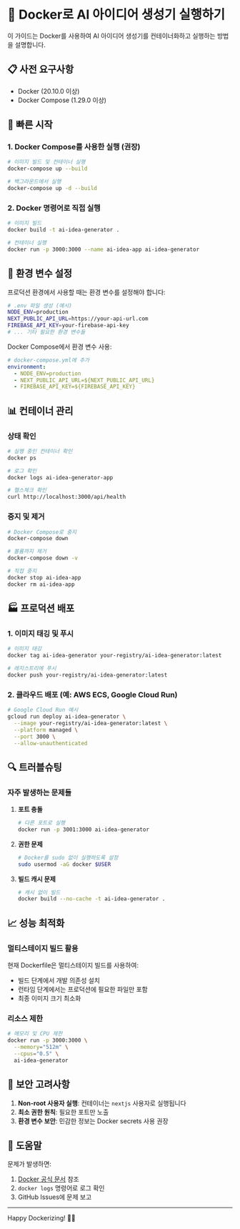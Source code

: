 # 🐳 Docker로 AI 아이디어 생성기 실행하기

이 가이드는 Docker를 사용하여 AI 아이디어 생성기를 컨테이너화하고 실행하는 방법을 설명합니다.

## 📋 사전 요구사항

- Docker (20.10.0 이상)
- Docker Compose (1.29.0 이상)

## 🚀 빠른 시작

### 1. Docker Compose를 사용한 실행 (권장)

```bash
# 이미지 빌드 및 컨테이너 실행
docker-compose up --build

# 백그라운드에서 실행
docker-compose up -d --build
```

### 2. Docker 명령어로 직접 실행

```bash
# 이미지 빌드
docker build -t ai-idea-generator .

# 컨테이너 실행
docker run -p 3000:3000 --name ai-idea-app ai-idea-generator
```

## 🔧 환경 변수 설정

프로덕션 환경에서 사용할 때는 환경 변수를 설정해야 합니다:

```bash
# .env 파일 생성 (예시)
NODE_ENV=production
NEXT_PUBLIC_API_URL=https://your-api-url.com
FIREBASE_API_KEY=your-firebase-api-key
# ... 기타 필요한 환경 변수들
```

Docker Compose에서 환경 변수 사용:

```yaml
# docker-compose.yml에 추가
environment:
  - NODE_ENV=production
  - NEXT_PUBLIC_API_URL=${NEXT_PUBLIC_API_URL}
  - FIREBASE_API_KEY=${FIREBASE_API_KEY}
```

## 📊 컨테이너 관리

### 상태 확인
```bash
# 실행 중인 컨테이너 확인
docker ps

# 로그 확인
docker logs ai-idea-generator-app

# 헬스체크 확인
curl http://localhost:3000/api/health
```

### 중지 및 제거
```bash
# Docker Compose로 중지
docker-compose down

# 볼륨까지 제거
docker-compose down -v

# 직접 중지
docker stop ai-idea-app
docker rm ai-idea-app
```

## 🏭 프로덕션 배포

### 1. 이미지 태깅 및 푸시
```bash
# 이미지 태깅
docker tag ai-idea-generator your-registry/ai-idea-generator:latest

# 레지스트리에 푸시
docker push your-registry/ai-idea-generator:latest
```

### 2. 클라우드 배포 (예: AWS ECS, Google Cloud Run)
```bash
# Google Cloud Run 예시
gcloud run deploy ai-idea-generator \
  --image your-registry/ai-idea-generator:latest \
  --platform managed \
  --port 3000 \
  --allow-unauthenticated
```

## 🔍 트러블슈팅

### 자주 발생하는 문제들

1. **포트 충돌**
   ```bash
   # 다른 포트로 실행
   docker run -p 3001:3000 ai-idea-generator
   ```

2. **권한 문제**
   ```bash
   # Docker를 sudo 없이 실행하도록 설정
   sudo usermod -aG docker $USER
   ```

3. **빌드 캐시 문제**
   ```bash
   # 캐시 없이 빌드
   docker build --no-cache -t ai-idea-generator .
   ```

## 📈 성능 최적화

### 멀티스테이지 빌드 활용
현재 Dockerfile은 멀티스테이지 빌드를 사용하여:
- 빌드 단계에서 개발 의존성 설치
- 런타임 단계에서는 프로덕션에 필요한 파일만 포함
- 최종 이미지 크기 최소화

### 리소스 제한
```bash
# 메모리 및 CPU 제한
docker run -p 3000:3000 \
  --memory="512m" \
  --cpus="0.5" \
  ai-idea-generator
```

## 🔐 보안 고려사항

1. **Non-root 사용자 실행**: 컨테이너는 `nextjs` 사용자로 실행됩니다
2. **최소 권한 원칙**: 필요한 포트만 노출
3. **환경 변수 보안**: 민감한 정보는 Docker secrets 사용 권장

## 📝 도움말

문제가 발생하면:
1. [Docker 공식 문서](https://docs.docker.com/) 참조
2. `docker logs` 명령어로 로그 확인
3. GitHub Issues에 문제 보고

---

Happy Dockerizing! 🐳✨ 